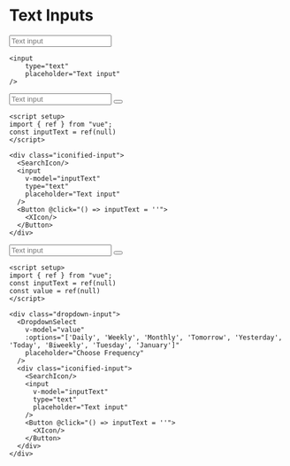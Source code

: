 # Text Inputs
<script setup>
import { ref } from "vue";
const inputText = ref(null)
</script>

<DemoContainer>
<input
    type="text"
    placeholder="Text input"
/>
</DemoContainer>

```vue
<input
    type="text"
    placeholder="Text input"
/>
```

<DemoContainer>
<div class="iconified-input">
  <SearchIcon/>
  <input
      v-model="inputText"
      type="text"
      placeholder="Text input"
  />
  <Button @click="() => inputText = ''">
    <XIcon/>
  </Button>
</div>
</DemoContainer>

```vue
<script setup>
import { ref } from "vue";
const inputText = ref(null)
</script>

<div class="iconified-input">
  <SearchIcon/>
  <input
    v-model="inputText"
    type="text"
    placeholder="Text input"
  />
  <Button @click="() => inputText = ''">
    <XIcon/>
  </Button>
</div>
```

<DemoContainer>
<div class="dropdown-input">
  <DropdownSelect
    v-model="value"
    :options="['Daily', 'Weekly', 'Monthly', 'Tomorrow', 'Yesterday', 'Today', 'Biweekly', 'Tuesday', 'January']"
    placeholder="Choose Frequency"
  />
  <div class="iconified-input">
    <SearchIcon/>
    <input
        v-model="inputText"
        type="text"
        placeholder="Text input"
    />
    <Button @click="() => inputText = ''">
      <XIcon/>
    </Button>
  </div>
</div>
</DemoContainer>

```vue
<script setup>
import { ref } from "vue";
const inputText = ref(null)
const value = ref(null)
</script>

<div class="dropdown-input">
  <DropdownSelect
    v-model="value"
    :options="['Daily', 'Weekly', 'Monthly', 'Tomorrow', 'Yesterday', 'Today', 'Biweekly', 'Tuesday', 'January']"
    placeholder="Choose Frequency"
  />
  <div class="iconified-input">
    <SearchIcon/>
    <input
      v-model="inputText"
      type="text"
      placeholder="Text input"
    />
    <Button @click="() => inputText = ''">
      <XIcon/>
    </Button>
  </div>
</div>
```

